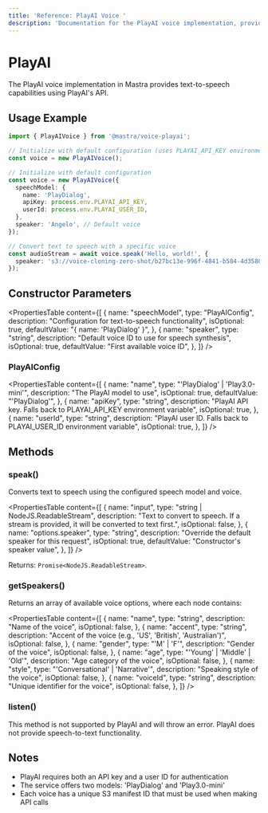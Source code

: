 ```yaml
---
title: 'Reference: PlayAI Voice '
description: 'Documentation for the PlayAI voice implementation, providing text-to-speech capabilities.'
---
```


# PlayAI

The PlayAI voice implementation in Mastra provides text-to-speech capabilities using PlayAI's API.

## Usage Example

```typescript
import { PlayAIVoice } from '@mastra/voice-playai';

// Initialize with default configuration (uses PLAYAI_API_KEY environment variable and PLAYAI_USER_ID environment variable)
const voice = new PlayAIVoice();

// Initialize with default configuration
const voice = new PlayAIVoice({
  speechModel: {
    name: 'PlayDialog',
    apiKey: process.env.PLAYAI_API_KEY,
    userId: process.env.PLAYAI_USER_ID,
  },
  speaker: 'Angelo', // Default voice
});

// Convert text to speech with a specific voice
const audioStream = await voice.speak('Hello, world!', {
  speaker: 's3://voice-cloning-zero-shot/b27bc13e-996f-4841-b584-4d35801aea98/original/manifest.json', // Dexter voice
});
```

## Constructor Parameters

<PropertiesTable
content={[
{
name: "speechModel",
type: "PlayAIConfig",
description: "Configuration for text-to-speech functionality",
isOptional: true,
defaultValue: "{ name: 'PlayDialog' }",
},
{
name: "speaker",
type: "string",
description: "Default voice ID to use for speech synthesis",
isOptional: true,
defaultValue: "First available voice ID",
},
]}
/>

### PlayAIConfig

<PropertiesTable
content={[
{
name: "name",
type: "'PlayDialog' | 'Play3.0-mini'",
description: "The PlayAI model to use",
isOptional: true,
defaultValue: "'PlayDialog'",
},
{
name: "apiKey",
type: "string",
description:
"PlayAI API key. Falls back to PLAYAI_API_KEY environment variable",
isOptional: true,
},
{
name: "userId",
type: "string",
description:
"PlayAI user ID. Falls back to PLAYAI_USER_ID environment variable",
isOptional: true,
},
]}
/>

## Methods

### speak()

Converts text to speech using the configured speech model and voice.

<PropertiesTable
content={[
{
name: "input",
type: "string | NodeJS.ReadableStream",
description:
"Text to convert to speech. If a stream is provided, it will be converted to text first.",
isOptional: false,
},
{
name: "options.speaker",
type: "string",
description: "Override the default speaker for this request",
isOptional: true,
defaultValue: "Constructor's speaker value",
},
]}
/>

Returns: `Promise<NodeJS.ReadableStream>`.

### getSpeakers()

Returns an array of available voice options, where each node contains:

<PropertiesTable
content={[
{
name: "name",
type: "string",
description: "Name of the voice",
isOptional: false,
},
{
name: "accent",
type: "string",
description: "Accent of the voice (e.g., 'US', 'British', 'Australian')",
isOptional: false,
},
{
name: "gender",
type: "'M' | 'F'",
description: "Gender of the voice",
isOptional: false,
},
{
name: "age",
type: "'Young' | 'Middle' | 'Old'",
description: "Age category of the voice",
isOptional: false,
},
{
name: "style",
type: "'Conversational' | 'Narrative'",
description: "Speaking style of the voice",
isOptional: false,
},
{
name: "voiceId",
type: "string",
description: "Unique identifier for the voice",
isOptional: false,
},
]}
/>

### listen()

This method is not supported by PlayAI and will throw an error. PlayAI does not provide speech-to-text functionality.

## Notes

- PlayAI requires both an API key and a user ID for authentication
- The service offers two models: 'PlayDialog' and 'Play3.0-mini'
- Each voice has a unique S3 manifest ID that must be used when making API calls
